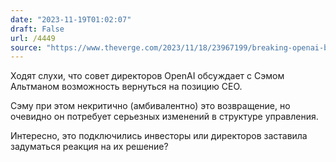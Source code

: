 ```yaml
---
date: "2023-11-19T01:02:07"
draft: False
url: /4449
source: "https://www.theverge.com/2023/11/18/23967199/breaking-openai-board-in-discussions-with-sam-altman-to-return-as-ceo"
---
```


Ходят слухи, что совет директоров OpenAI обсуждает с Сэмом Альтманом возможность вернуться на позицию CEO. 

Сэму при этом некритично (амбивалентно) это возвращение, но очевидно он потребует серьезных изменений в структуре управления.

Интересно, это подключились инвесторы или директоров заставила задуматься реакция на их решение?
